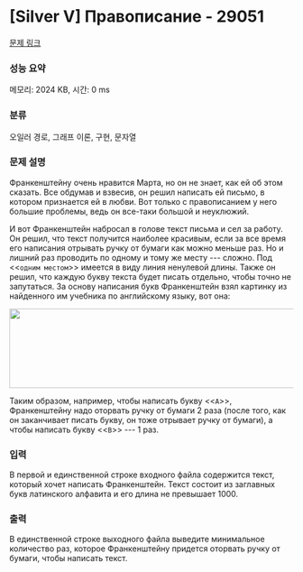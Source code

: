# [Silver V] Правописание - 29051 

[문제 링크](https://www.acmicpc.net/problem/29051) 

### 성능 요약

메모리: 2024 KB, 시간: 0 ms

### 분류

오일러 경로, 그래프 이론, 구현, 문자열

### 문제 설명

<p>Франкенштейну очень нравится Марта, но он не знает, как ей об этом сказать. Все обдумав и взвесив, он решил написать ей письмо, в котором признается ей в любви. Вот только с правописанием у него большие проблемы, ведь он все-таки большой и неуклюжий. </p>

<p>И вот Франкенштейн набросал в голове текст письма и сел за работу. Он решил, что текст получится наиболее красивым, если за все время его написания отрывать ручку от бумаги как можно меньше раз. Но и лишний раз проводить по одному и тому же месту --- сложно. Под <<<code>одним местом</code>>> имеется в виду линия ненулевой длины. Также он решил, что каждую букву текста будет писать отдельно, чтобы точно не запутаться. За основу написания букв Франкенштейн взял картинку из найденного им учебника по английскому языку, вот она:</p>

<p style="text-align: center;"><img alt="" src="https://upload.acmicpc.net/cd9b8eeb-ab29-442c-a2bc-071b968db409/-/preview/" style="width: 600px; height: 141px;"></p>

<p>Таким образом, например, чтобы написать букву <<<code>A</code>>>, Франкенштейну надо оторвать ручку от бумаги 2 раза (после того, как он заканчивает писать букву, он тоже отрывает ручку от бумаги), а чтобы написать букву <<<code>B</code>>> --- 1 раз.</p>

### 입력 

 <p>В первой и единственной строке входного файла содержится текст, который хочет написать Франкенштейн. Текст состоит из заглавных букв латинского алфавита и его длина не превышает 1000.</p>

### 출력 

 <p>В единственной строке выходного файла выведите минимальное количество раз, которое Франкенштейну придется оторвать ручку от бумаги, чтобы написать текст.</p>

